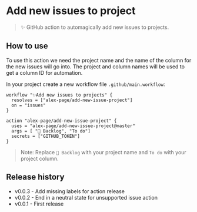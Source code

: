 # Add new issues to project

> ✨ GitHub action to automagically add new issues to projects.


## How to use

To use this action we need the project name and the name of the column for the new issues will go into. The project and column names will be used to get a column ID for automation.

In your project create a new workflow file `.github/main.workflow`:
```
workflow "✨Add new issues to projects" {
  resolves = ["alex-page/add-new-issue-project"]
  on = "issues"
}

action "alex-page/add-new-issue-project" {
  uses = "alex-page/add-new-issue-project@master"
  args = [ "🎒 Backlog", "To do"]
  secrets = ["GITHUB_TOKEN"]
}
```

> Note: Replace `🎒 Backlog` with your project name and `To do` with your project column.


## Release history

- v0.0.3 - Add missing labels for action release
- v0.0.2 - End in a neutral state for unsupported issue action
- v0.0.1 - First release
